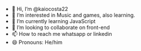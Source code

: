 - 👋 Hi, I’m @kaiocosta22
- 👀 I’m interested in Music and games, also learning.
- 🌱 I’m currently learning JavaScript
- 💞️ I’m looking to collaborate on front-end
- 📫 How to reach me whatsapp or linkedin
- 😄 Pronouns: He/him

<!---
kaiocosta22/kaiocosta22 is a ✨ special ✨ repository because its `README.md` (this file) appears on your GitHub profile.
You can click the Preview link to take a look at your changes.
--->
